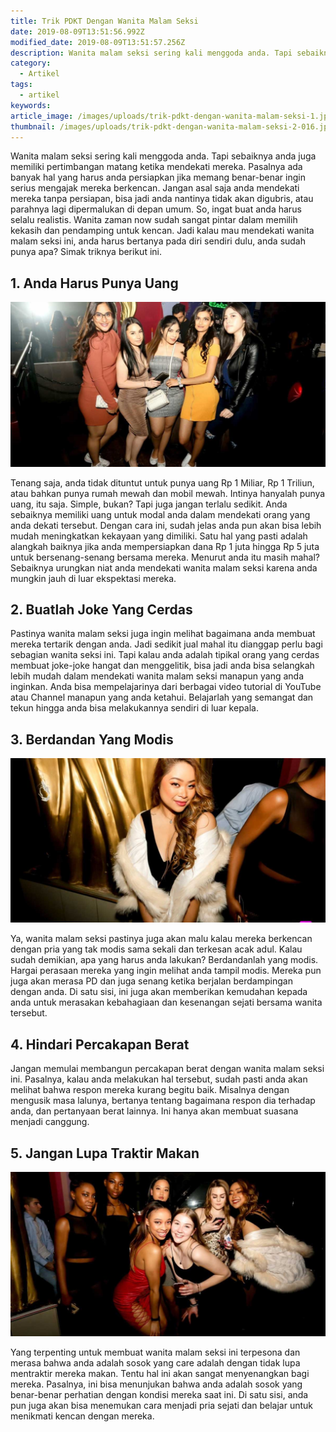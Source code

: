 ```yaml
---
title: Trik PDKT Dengan Wanita Malam Seksi
date: 2019-08-09T13:51:56.992Z
modified_date: 2019-08-09T13:51:57.256Z
description: Wanita malam seksi sering kali menggoda anda. Tapi sebaiknya anda juga memiliki pertimbangan matang ketika mendekati mereka. 
category:
  - Artikel
tags:
  - artikel
keywords:
article_image: /images/uploads/trik-pdkt-dengan-wanita-malam-seksi-1.jpg
thumbnail: /images/uploads/trik-pdkt-dengan-wanita-malam-seksi-2-016.jpg
---
```

Wanita malam seksi sering kali menggoda anda. Tapi sebaiknya anda juga memiliki pertimbangan matang ketika mendekati mereka. Pasalnya ada banyak hal yang harus anda persiapkan jika memang benar-benar ingin serius mengajak mereka berkencan. Jangan asal saja anda mendekati mereka tanpa persiapan, bisa jadi anda nantinya tidak akan digubris, atau parahnya lagi dipermalukan di depan umum. So, ingat buat anda harus selalu realistis. Wanita zaman now sudah sangat pintar dalam memilih kekasih dan pendamping untuk kencan. Jadi kalau mau mendekati wanita malam seksi ini, anda harus bertanya pada diri sendiri dulu, anda sudah punya apa? Simak triknya berikut ini.



## 1. Anda Harus Punya Uang

![Trik PDKT Dengan Wanita Malam Seksi](/images/uploads/trik-pdkt-dengan-wanita-malam-seksi-3.jpg)

Tenang saja, anda tidak dituntut untuk punya uang Rp 1 Miliar, Rp 1 Triliun, atau bahkan punya rumah mewah dan mobil mewah. Intinya hanyalah punya uang, itu saja. Simple, bukan? Tapi juga jangan terlalu sedikit. Anda sebaiknya memiliki uang untuk modal anda dalam mendekati orang yang anda dekati tersebut. Dengan cara ini, sudah jelas anda pun akan bisa lebih mudah meningkatkan kekayaan yang dimiliki. Satu hal yang pasti adalah alangkah baiknya jika anda mempersiapkan dana Rp 1 juta hingga Rp 5 juta untuk bersenang-senang bersama mereka. Menurut anda itu masih mahal? Sebaiknya urungkan niat anda mendekati wanita malam seksi karena anda mungkin jauh di luar ekspektasi mereka.



## 2. Buatlah Joke Yang Cerdas

Pastinya wanita malam seksi juga ingin melihat bagaimana anda membuat mereka tertarik dengan anda. Jadi sedikit jual mahal itu dianggap perlu bagi sebagian wanita seksi ini. Tapi kalau anda adalah tipikal orang yang cerdas membuat joke-joke hangat dan menggelitik, bisa jadi anda bisa selangkah lebih mudah dalam mendekati wanita malam seksi manapun yang anda inginkan. Anda bisa mempelajarinya dari berbagai video tutorial di YouTube atau Channel manapun yang anda ketahui. Belajarlah yang semangat dan tekun hingga anda bisa melakukannya sendiri di luar kepala.



## 3. Berdandan Yang Modis

![Trik PDKT Dengan Wanita Malam Seksi](/images/uploads/trik-pdkt-dengan-wanita-malam-seksi-2.jpg)

Ya, wanita malam seksi pastinya juga akan malu kalau mereka berkencan dengan pria yang tak modis sama sekali dan terkesan acak adul. Kalau sudah demikian, apa yang harus anda lakukan? Berdandanlah yang modis. Hargai perasaan mereka yang ingin melihat anda tampil modis. Mereka pun juga akan merasa PD dan juga senang ketika berjalan berdampingan dengan anda. Di satu sisi, ini juga akan memberikan kemudahan kepada anda untuk merasakan kebahagiaan dan kesenangan sejati bersama wanita tersebut.



## 4. Hindari Percakapan Berat

Jangan memulai membangun percakapan berat dengan wanita malam seksi ini. Pasalnya, kalau anda melakukan hal tersebut, sudah pasti anda akan melihat bahwa respon mereka kurang begitu baik. Misalnya dengan mengusik masa lalunya, bertanya tentang bagaimana respon dia terhadap anda, dan pertanyaan berat lainnya. Ini hanya akan membuat suasana menjadi canggung.



## 5. Jangan Lupa Traktir Makan

![Trik PDKT Dengan Wanita Malam Seksi](/images/uploads/trik-pdkt-dengan-wanita-malam-seksi-1.jpg)

Yang terpenting untuk membuat wanita malam seksi ini terpesona dan merasa bahwa anda adalah sosok yang care adalah dengan tidak lupa mentraktir mereka makan. Tentu hal ini akan sangat menyenangkan bagi mereka. Pasalnya, ini bisa menunjukan bahwa anda adalah sosok yang benar-benar perhatian dengan kondisi mereka saat ini. Di satu sisi, anda pun juga akan bisa menemukan cara menjadi pria sejati dan belajar untuk menikmati kencan dengan mereka.
